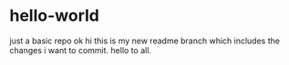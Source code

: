 # hello-world
just a basic repo
ok hi this is my new readme branch which includes the changes i want to commit.
hello to all.
